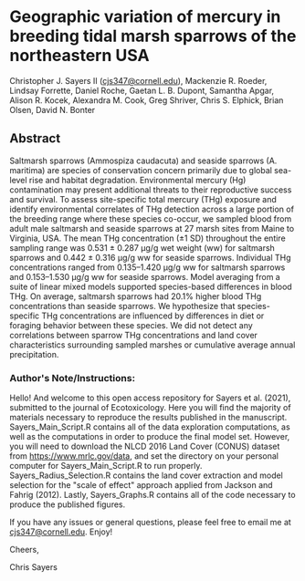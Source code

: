 # Geographic variation of mercury in breeding tidal marsh sparrows of the northeastern USA

Christopher J. Sayers II (cjs347@cornell.edu), Mackenzie R. Roeder, Lindsay Forrette, Daniel Roche, Gaetan L. B. Dupont, Samantha Apgar, Alison R. Kocek, Alexandra M. Cook, Greg Shriver, Chris S. Elphick, Brian Olsen, David N. Bonter

## Abstract
Saltmarsh sparrows (Ammospiza caudacuta) and seaside sparrows (A. maritima) are species of conservation concern primarily due to global sea-level rise and habitat degradation. Environmental mercury (Hg) contamination may present additional threats to their reproductive success and survival. To assess site-specific total mercury (THg) exposure and identify environmental correlates of THg detection across a large portion of the breeding range where these species co-occur, we sampled blood from adult male saltmarsh and seaside sparrows at 27 marsh sites from Maine to Virginia, USA. The mean THg concentration (±1 SD) throughout the entire sampling range was 0.531 ± 0.287 µg/g wet weight (ww) for saltmarsh sparrows and 0.442 ± 0.316 µg/g ww for seaside sparrows. Individual THg concentrations ranged from 0.135–1.420 µg/g ww for saltmarsh sparrows and 0.153–1.530 µg/g ww for seaside sparrows. Model averaging from a suite of linear mixed models supported species-based differences in blood THg. On average, saltmarsh sparrows had 20.1% higher blood THg concentrations than seaside sparrows. We hypothesize that species-specific THg concentrations are influenced by differences in diet or foraging behavior between these species. We did not detect any correlations between sparrow THg concentrations and land cover characteristics surrounding sampled marshes or cumulative average annual precipitation.

### Author's Note/Instructions:

Hello! And welcome to this open access repository for Sayers et al. (2021), submitted to the journal of Ecotoxicology. Here you will find the majority of materials necessary to reproduce the results published in the manuscript. Sayers_Main_Script.R contains all of the data exploration computations, as well as the computations in order to produce the final model set. However, you will need to download the NLCD 2016 Land Cover (CONUS) dataset from https://www.mrlc.gov/data, and set the directory on your personal computer for Sayers_Main_Script.R to run properly. Sayers_Radius_Selection.R contains the land cover extraction and model selection for the "scale of effect" approach applied from Jackson and Fahrig (2012). Lastly, Sayers_Graphs.R contains all of the code necessary to produce the published figures.

If you have any issues or general questions, please feel free to email me at cjs347@cornell.edu. Enjoy!

Cheers,

Chris Sayers
